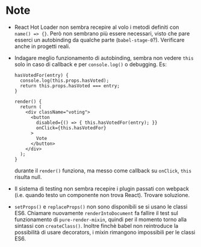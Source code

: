 Note
====

- React Hot Loader non sembra recepire al volo i metodi definiti con `name() => {}`. Però non sembrano più essere necessari, visto che pare esserci un autobinding da qualche parte (`babel-stage-0`?). Verificare anche in progetti reali.
- Indagare meglio funzionamento di autobinding, sembra non vedere `this` solo in caso di callback e per `console.log()` o debugging. Es:

      hasVotedFor(entry) {
        console.log(this.props.hasVoted);
        return this.props.hasVoted === entry;
      }

      render() {
        return (
          <div className="voting">
            <button
              disabled={() => { this.hasVotedFor(entry); }}
              onClick={this.hasVotedFor}
            >
              Vote
            </button>
          </div>
        );
      }
    durante il `render()` funziona, ma messo come callback su `onClick`, `this` risulta null.
- Il sistema di testing non sembra recepire i plugin passati con webpack (i.e. quando testo un componente non trova React). Trovare soluzione.
- `setProps()` e `replaceProps()` non sono disponibili se si usano le classi ES6. Chiamare nuovamente `renderIntoDocument` fa fallire il test sul funzionamento di `pure-render-mixin`, quindi per il momento torno alla sintassi con `createClass()`. Inoltre finchè babel non reintroduce la possibilità di usare decorators, i mixin rimangono impossibili per le classi ES6.

